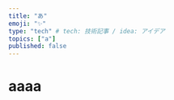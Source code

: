 ```yaml
---
title: "あ"
emoji: "✨"
type: "tech" # tech: 技術記事 / idea: アイデア
topics: ["a"]
published: false
---
```


# aaaa
